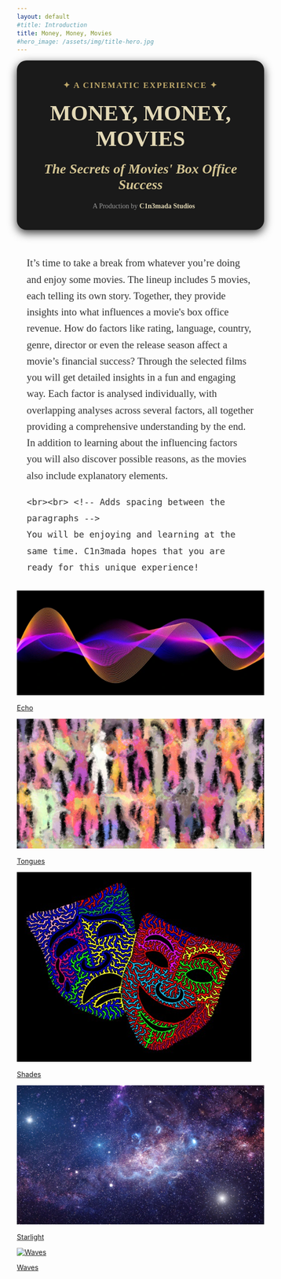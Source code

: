 ```yaml
---
layout: default
#title: Introduction
title: Money, Money, Movies
#hero_image: /assets/img/title-hero.jpg
---
```


<div style="
    background-color: #1a1a1a; 
    padding: 40px; 
    border-radius: 20px; 
    text-align: center; 
    font-family: 'Garamond', serif; 
    box-shadow: 0 6px 18px rgba(0, 0, 0, 0.8); 
    color: white;
    margin-bottom: 40px;">
    <!-- add the margin that should come after the box here -->
    

<div style="
        font-size: 1.2em; 
        color: #BFA86A; 
        font-weight: bold; 
        letter-spacing: 2px;">
        ✦ A CINEMATIC EXPERIENCE ✦
</div>   

<h1 style="
        font-size: 3.2em; 
        margin: 20px 0; 
        color: #E3D9B6; 
        font-weight: bold; 
        text-transform: uppercase;">
        Money, Money, Movies
</h1>    

<h2 style="
        font-size: 2em; 
        margin: 10px 0; 
        font-style: italic; 
        color: #D4C593;">
        The Secrets of Movies' Box Office Success
</h2>

    
<div style="
        font-size: 1em; 
        color: #999; 
        margin-top: 20px;">
        🎥 A Production by <strong style="color: #E3D9B6;">C1n3mada Studios</strong>
</div>
</div>


<!-- It’s time to take a break from whatever you’re doing and enjoy some movies. The lineup includes 5 movies, each telling its own story. Together, they provide insights into what influences a movie's box office revenue. How do factors like rating, language, country, genre, director or even the release season affect a movie’s financial success? Through the selected films you will get detailed insights in a fun and engaging way. Each factor is analysed individually, with overlapping analyses across several factors, all together providing a comprehensive understanding by the end. In addition to learning about the influencing factors you will also discover possible reasons, as the movies also include explanatory elements.

You will be enjoying and learning at the same time. C1n3mada hopes that you are ready for this unique experience!  -->

<div style="
    font-family: 'Times New Roman', sans-serif; 
    font-size: 1.3rem; 
    line-height: 1.6; 
    color: #333; 
    margin-top: 20px; 
    padding: 10px 20px;">
    It’s time to take a break from whatever you’re doing and enjoy some movies. The lineup includes 5 movies, each telling its own story. Together, they provide insights into what influences a movie's box office revenue. How do factors like rating, language, country, genre, director or even the release season affect a movie’s financial success? Through the selected films you will get detailed insights in a fun and engaging way. Each factor is analysed individually, with overlapping analyses across several factors, all together providing a comprehensive understanding by the end. In addition to learning about the influencing factors you will also discover possible reasons, as the movies also include explanatory elements.

    <br><br> <!-- Adds spacing between the paragraphs -->
    You will be enjoying and learning at the same time. C1n3mada hopes that you are ready for this unique experience!
</div>

<div class="movie-grid">
  <a href="./movies/echo">
    <img src="./assets/img/echo.jpg" alt="Echo">
    <p>Echo</p>
  </a>
  <a href="./movies/tongues">
    <img src="./assets/img/tongues.jpg" alt="Tongues">
    <p>Tongues</p>
  </a>
  <a href="./movies/shades">
    <img src="./assets/img/shades.jpg" alt="Shades">
    <p>Shades</p>
  </a>
  <a href="./movies/starlight">
    <img src="./assets/img/starlight.jpg" alt="Starlight">
    <p>Starlight</p>
  </a>
  <a href="./movies/waves">
    <img src="./assets/img/waves.jpg" alt="Waves">
    <p>Waves</p>
  </a>
  <!-- Add the other movies -->
</div>




